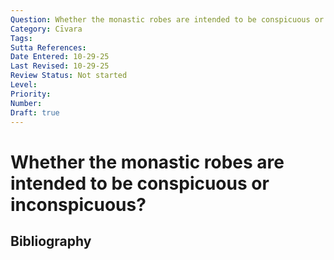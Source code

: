 ```yaml
---
Question: Whether the monastic robes are intended to be conspicuous or inconspicuous?
Category: Cīvara
Tags: 
Sutta References: 
Date Entered: 10-29-25
Last Revised: 10-29-25
Review Status: Not started
Level: 
Priority: 
Number: 
Draft: true
---
```


# Whether the monastic robes are intended to be conspicuous or inconspicuous?

## Bibliography

<!-- 

Notes:



-->